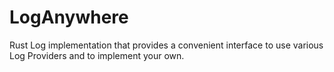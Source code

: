 # LogAnywhere

Rust Log implementation that provides a convenient interface to use various Log Providers and to implement your own.